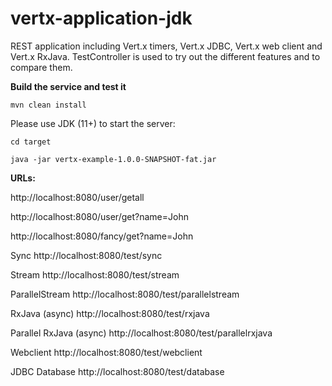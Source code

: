 # vertx-application-jdk
REST application including Vert.x timers, Vert.x JDBC, Vert.x web client and Vert.x RxJava.
 TestController is used to try out the different features and to compare them. 

**Build the service and test it**

`mvn clean install`

Please use JDK (11+) to start the server:

`cd target`

`java -jar vertx-example-1.0.0-SNAPSHOT-fat.jar`

**URLs:**

http://localhost:8080/user/getall

http://localhost:8080/user/get?name=John

http://localhost:8080/fancy/get?name=John

Sync
http://localhost:8080/test/sync

Stream
http://localhost:8080/test/stream

ParallelStream
http://localhost:8080/test/parallelstream

RxJava (async)
http://localhost:8080/test/rxjava

Parallel RxJava (async)
http://localhost:8080/test/parallelrxjava

Webclient
http://localhost:8080/test/webclient

JDBC Database
http://localhost:8080/test/database
